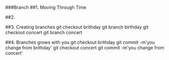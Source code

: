###Branch
##1. Moving Through Time

##2.

##3. Creating branches
git checkout brithday
git branch birthday
git checkout concert
git branch concert

##4. Branches grows with you
git checkout brithday
git commit -m'you change from brithday'
git checkout concert
git commit -m'you change from concert'